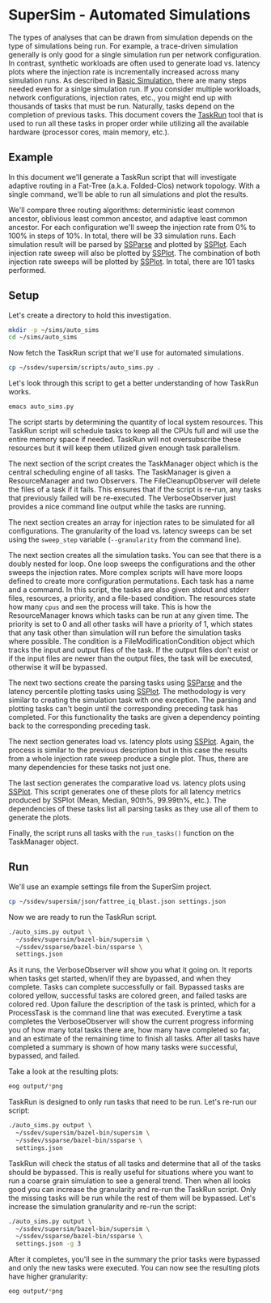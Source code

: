 # SuperSim - Automated Simulations

The types of analyses that can be drawn from simulation depends on the type of
simulations being run. For example, a trace-driven simulation generally is only
good for a single simulation run per network configuration. In contrast,
synthetic workloads are often used to generate load vs. latency plots where the
injection rate is incrementally increased across many simulation runs. As
described in [Basic Simulation](basic_sims.md), there are many steps needed even
for a sinlge simulation run. If you consider multiple workloads, network
configurations, injection rates, etc., you might end up with thousands of
tasks that must be run. Naturally, tasks depend on the completion of previous
tasks. This document covers the [TaskRun][] tool that is used to run all these
tasks in proper order while utilizing all the available hardware (processor
cores, main memory, etc.).

## Example
In this document we'll generate a TaskRun script that will investigate adaptive
routing in a Fat-Tree (a.k.a. Folded-Clos) network topology. With a single command,
we'll be able to run all simulations and plot the results.

We'll compare three routing algorithms: deterministic least common ancestor,
oblivious least common ancestor, and adaptive least common ancestor.
For each configuration we'll sweep the injection
rate from 0% to 100% in steps of 10%. In total, there will be 33 simulation runs.
Each simulation result will be parsed by [SSParse][] and plotted by [SSPlot][].
Each injection rate sweep will also be plotted by [SSPlot][]. The
combination of both injection rate sweeps will be plotted by [SSPlot][].
In total, there are 101 tasks performed.

## Setup
Let's create a directory to hold this investigation.

``` sh
mkdir -p ~/sims/auto_sims
cd ~/sims/auto_sims

```

Now fetch the TaskRun script that we'll use for automated simulations.

``` sh
cp ~/ssdev/supersim/scripts/auto_sims.py .
```

Let's look through this script to get a better understanding of how TaskRun
works.

``` sh
emacs auto_sims.py
```

The script starts by determining the quantity of local system resources. This
TaskRun script will schedule tasks to keep all the CPUs full and will use the
entire memory space if needed. TaskRun will not oversubscribe these resources
but it will keep them utilized given enough task parallelism.

The next section of the script creates the TaskManager object which is the
central scheduling engine of all tasks. The TaskManager is given a
ResourceManager and two Observers. The FileCleanupObserver will delete the
files of a task if it fails. This ensures that if the script is re-run, any
tasks that previously failed will be re-executed. The VerboseObserver just
provides a nice command line output while the tasks are running.

The next section creates an array for injection rates to be simulated for all
configurations. The granularity of the load vs. latency sweeps can be set using
the `sweep_step` variable (`--granularity` from the command line).

The next section creates all the simulation tasks. You can see that there is a
doubly nested for loop. One loop sweeps the configurations and the other sweeps
the injection rates. More complex scripts will have more loops defined to create
more configuration permutations. Each task has a name and a command. In this
script, the tasks are also given stdout and stderr files, resources, a priority,
and a file-based condition. The resources state how many `cpus` and `mem` the
process will take. This is how the ResourceManager knows which tasks can
be run at any given time. The priority is set to 0 and all other tasks will have
a priority of 1, which states that any task other than simulation will run
before the simulation tasks where possible. The condition is a
FileModificationCondition object which tracks the input and output files of the
task. If the output files don't exist or if the input files are newer than the
output files, the task will be executed, otherwise it will be bypassed.

The next two sections create the parsing tasks using [SSParse][] and the
latency percentile plotting tasks using [SSPlot][]. The methodology is very
similar to creating the simulation task with one exception. The parsing and
plotting tasks can't begin until the corresponding preceding task has completed.
For this functionality the tasks are given a dependency pointing back to the
corresponding preceding task.

The next section generates load vs. latency plots using [SSPlot][]. Again, the
process is similar to the previous description but in this case the results from
a whole injection rate sweep produce a single plot. Thus, there are many
dependencies for these tasks not just one.

The last section generates the comparative load vs. latency plots using [SSPlot][].
This script generates one of these plots for all latency metrics produced by
SSPlot (Mean, Median, 90th%, 99.99th%, etc.). The dependencies of these tasks
list all parsing tasks as they use all of them to generate the plots.

Finally, the script runs all tasks with the `run_tasks()` function on the
TaskManager object.

## Run
We'll use an example settings file from the SuperSim project.

``` sh
cp ~/ssdev/supersim/json/fattree_iq_blast.json settings.json
```

Now we are ready to run the TaskRun script.

``` sh
./auto_sims.py output \
  ~/ssdev/supersim/bazel-bin/supersim \
  ~/ssdev/ssparse/bazel-bin/ssparse \
  settings.json
```

As it runs, the VerboseObserver will show you what it going on. It reports when
tasks get started, when/if they are bypassed, and when they complete. Tasks can
complete successfully or fail. Bypassed tasks are colored yellow, successful
tasks are colored green, and failed tasks are colored red. Upon failure the
description of the task is printed, which for a ProcessTask is the command line
that was executed. Everytime a task completes the VerboseObserver will show the
current progress informing you of how many total tasks there are, how many have
completed so far, and an estimate of the remaining time to finish all tasks.
After all tasks have completed a summary is shown of how many tasks were
successful, bypassed, and failed.

Take a look at the resulting plots:

``` sh
eog output/*png
```

TaskRun is designed to only run tasks that need to be run. Let's re-run our
script:

``` sh
./auto_sims.py output \
  ~/ssdev/supersim/bazel-bin/supersim \
  ~/ssdev/ssparse/bazel-bin/ssparse \
  settings.json
```

TaskRun will check the status of all tasks and determine that all of the tasks
should be bypassed. This is really useful for situations where you want to run a
coarse grain simulation to see a general trend. Then when all looks good you can
increase the granularity and re-run the TaskRun script. Only the missing tasks
will be run while the rest of them will be bypassed. Let's increase the
simulation granularity and re-run the script:

``` sh
./auto_sims.py output \
  ~/ssdev/supersim/bazel-bin/supersim \
  ~/ssdev/ssparse/bazel-bin/ssparse \
  settings.json -g 3
```

After it completes, you'll see in the summary the prior tasks were bypassed and
only the new tasks were executed. You can now see the resulting plots have
higher granularity:

``` sh
eog output/*png
```

[TaskRun]: https://github.com/nicmcd/taskrun
[SSParse]: https://github.com/nicmcd/ssparse
[SSPlot]: https://github.com/nicmcd/ssplot
